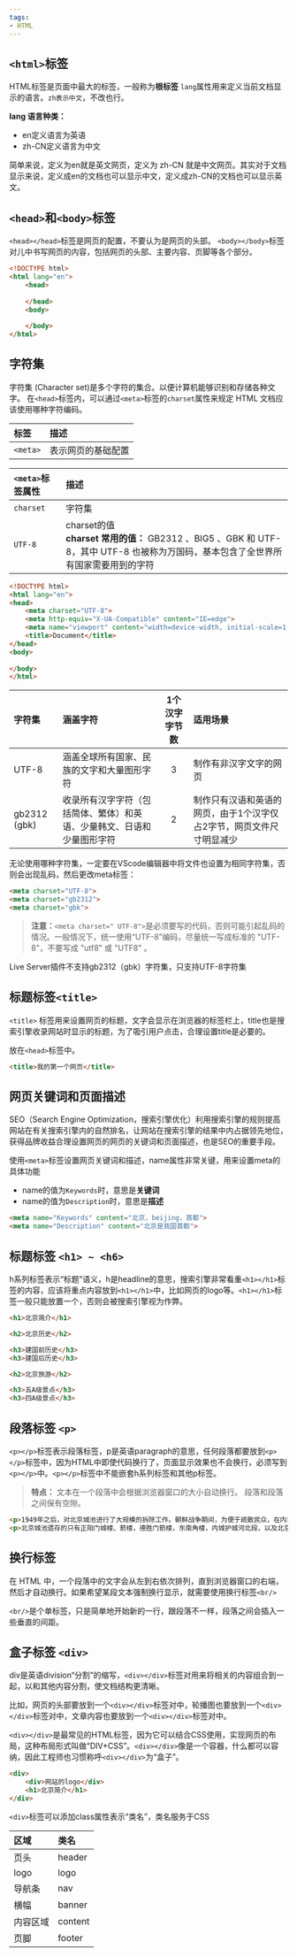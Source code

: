 ```yaml
---
tags:
- HTML
---
```


## `<html>`标签

HTML标签是页面中最大的标签，一般称为**根标签**
`lang`属性用来定义当前文档显示的语言。`zh表示中文`，不改也行。

**lang 语言种类：**

- en定义语言为英语
- zh-CN定义语言为中文

简单来说，定义为en就是英文网页，定义为 zh-CN 就是中文网页。其实对于文档显示来说，定义成en的文档也可以显示中文，定义成zh-CN的文档也可以显示英文。


## `<head>`和`<body>`标签

`<head></head>`标签是网页的配置，不要认为是网页的头部。
`<body></body>`标签对儿中书写网页的内容，包括网页的头部、主要内容、页脚等各个部分。

```html
<!DOCTYPE html>
<html lang="en">
    <head>
        
    </head>
    <body>
        
    </body>
</html>
```

## 字符集

字符集 (Character set)是多个字符的集合。以便计算机能够识别和存储各种文字。
在`<head>`标签内，可以通过`<meta>`标签的`charset`属性来规定 HTML 文档应该使用哪种字符编码。

| 标签 | 描述 |
|:----|:----|
| `<meta>` | 表示网页的基础配置 |

| `<meta>`标签属性 | 描述 |
|:----|:----|
| `charset` | 字符集 |
| `UTF-8` | charset的值<br/>**charset 常用的值：** GB2312 、BIG5 、GBK 和 UTF-8，其中 UTF-8 也被称为万国码，基本包含了全世界所有国家需要用到的字符 |

```html
<!DOCTYPE html>
<html lang="en">
<head>
    <meta charset="UTF-8">
    <meta http-equiv="X-UA-Compatible" content="IE=edge">
    <meta name="viewport" content="width=device-width, initial-scale=1.0">
    <title>Document</title>
</head>
<body>
    
</body>
</html>
```

| 字符集 | 涵盖字符 | 1个汉字字节数 | 适用场景 |
|:--------|:-------------|:-------------:|:-------------|
| UTF-8 | 涵盖全球所有国家、民族的文字和大量图形字符 | 3 | 制作有非汉字文字的网页|
| gb2312 (gbk)	 | 收录所有汉字字符（包括简体、繁体）和英语、少量韩文、日语和少量图形字符 |	2 | 制作只有汉语和英语的网页，由于1个汉字仅占2字节，网页文件尺寸明显减少 | 

无论使用哪种字符集，一定要在VScode编辑器中将文件也设置为相同字符集，否则会出现乱码，然后更改meta标签：

```html
<meta charset="UTF-8">
<meta charset="gb2312">
<meta charset="gbk">
```

> **注意：**`<meta charset=" UTF-8">`是必须要写的代码，否则可能引起乱码的情况。一般情况下，统一使用“UTF-8”编码，尽量统一写成标准的 "UTF-8"，不要写成 "utf8" 或 "UTF8" 。

Live Server插件不支持gb2312（gbk）字符集，只支持UTF-8字符集


## 标题标签`<title>`

`<title>` 标签用来设置网页的标题，文字会显示在浏览器的标签栏上，title也是搜索引擎收录网站时显示的标题，为了吸引用户点击，合理设置title是必要的。

放在`<head>`标签中。

```html
<title>我的第一个网页</title>
```

## 网页关键词和页面描述

SEO（Search Engine Optimization，搜索引擎优化）利用搜索引擎的规则提高网站在有关搜索引擎内的自然排名，让网站在搜索引擎的结果中内占据领先地位，获得品牌收益合理设置网页的网页的关键词和页面描述，也是SEO的重要手段。

使用`<meta>`标签设置网页关键词和描述，name属性非常关键，用来设置meta的具体功能
- name的值为`Keywords`时，意思是**关键词**
- name的值为`Description`时，意思是**描述**

```html
<meta name="Keywords" content="北京，beijing，首都">
<meta name="Description" content="北京是我国首都">
```


## 标题标签 `<h1> ~ <h6>`
h系列标签表示“标题”语义，h是headline的意思，搜索引擎非常看重`<h1></h1>`标签的内容，应该将重点内容放到`<h1></h1>`中，比如网页的logo等。`<h1></h1>`标签一般只能放置一个，否则会被搜索引擎视为作弊。
```html
<h1>北京简介</h1>

<h2>北京历史</h2>

<h3>建国前历史</h3>
<h3>建国后历史</h3>

<h2>北京旅游</h2>

<h3>五A级景点</h3>
<h3>四A级景点</h3>
```

## 段落标签 `<p>`
`<p></p>`标签表示段落标签，p是英语paragraph的意思，任何段落都要放到`<p></p>`标签中，因为HTML中即使代码换行了，页面显示效果也不会换行，必须写到`<p></p>`中。`<p></p>`标签中不能嵌套h系列标签和其他p标签。

> **特点：**
> 文本在一个段落中会根据浏览器窗口的大小自动换行。
> 段落和段落之间保有空隙。

```html
<p>1949年之后，对北京城池进行了大规模的拆除工作。朝鲜战争期间，为便于疏散民众，在内城城墙上增开了东四十条、小街、新街口等豁口。</p>
<p>北京城池遗存的只有正阳门城楼、箭楼，德胜门箭楼，东南角楼，内城护城河北段，以及北京站和西便门两处城墙残余，另外永定门被重建。</p>
```

## 换行标签
在 HTML 中，一个段落中的文字会从左到右依次排列，直到浏览器窗口的右端，然后才自动换行。如果希望某段文本强制换行显示，就需要使用换行标签`<br/>`

`<br/>`是个单标签，只是简单地开始新的一行，跟段落不一样，段落之间会插入一些垂直的间距。

## 盒子标签 `<div>`

div是英语division“分割”的缩写，`<div></div>`标签对用来将相关的内容组合到一起，以和其他内容分割，使文档结构更清晰。

比如，网页的头部要放到一个`<div></div>`标签对中，轮播图也要放到一个`<div></div>`标签对中，文章内容也要放到一个`<div></div>`标签对中。

`<div></div>`是最常见的HTML标签，因为它可以结合CSS使用，实现网页的布局，这种布局形式叫做“DIV+CSS”。`<div></div>`像是一个容器，什么都可以容纳，因此工程师也习惯称呼`<div></div>`为“盒子”。

```html
<div>
    <div>网站的logo</div>
    <h1>北京简介</h1>
</div>
```

`<div>`标签可以添加class属性表示“类名”，类名服务于CSS

| 区域 | 类名 |
|:--------|:-------------|
| 页头 | header |
| logo | logo |
| 导航条 | nav |
| 横幅 | banner |
| 内容区域 | content |
| 页脚 | footer |

